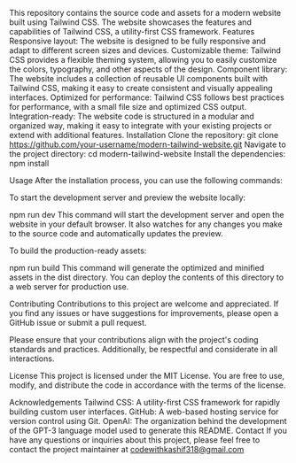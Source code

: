 This repository contains the source code and assets for a modern website built using Tailwind CSS. The website showcases the features and capabilities of Tailwind CSS, a utility-first CSS framework.
Features
Responsive layout: The website is designed to be fully responsive and adapt to different screen sizes and devices.
Customizable theme: Tailwind CSS provides a flexible theming system, allowing you to easily customize the colors, typography, and other aspects of the design.
Component library: The website includes a collection of reusable UI components built with Tailwind CSS, making it easy to create consistent and visually appealing interfaces.
Optimized for performance: Tailwind CSS follows best practices for performance, with a small file size and optimized CSS output.
Integration-ready: The website code is structured in a modular and organized way, making it easy to integrate with your existing projects or extend with additional features.
Installation
Clone the repository:
git clone https://github.com/your-username/modern-tailwind-website.git
Navigate to the project directory:
cd modern-tailwind-website
Install the dependencies:
npm install

Usage
After the installation process, you can use the following commands:

To start the development server and preview the website locally:

npm run dev
This command will start the development server and open the website in your default browser. It also watches for any changes you make to the source code and automatically updates the preview.

To build the production-ready assets:

npm run build
This command will generate the optimized and minified assets in the dist directory. You can deploy the contents of this directory to a web server for production use.

Contributing
Contributions to this project are welcome and appreciated. If you find any issues or have suggestions for improvements, please open a GitHub issue or submit a pull request.

Please ensure that your contributions align with the project's coding standards and practices. Additionally, be respectful and considerate in all interactions.

License
This project is licensed under the MIT License. You are free to use, modify, and distribute the code in accordance with the terms of the license.

Acknowledgements
Tailwind CSS: A utility-first CSS framework for rapidly building custom user interfaces.
GitHub: A web-based hosting service for version control using Git.
OpenAI: The organization behind the development of the GPT-3 language model used to generate this README.
Contact
If you have any questions or inquiries about this project, please feel free to contact the project maintainer at codewithkashif318@gmail.com






